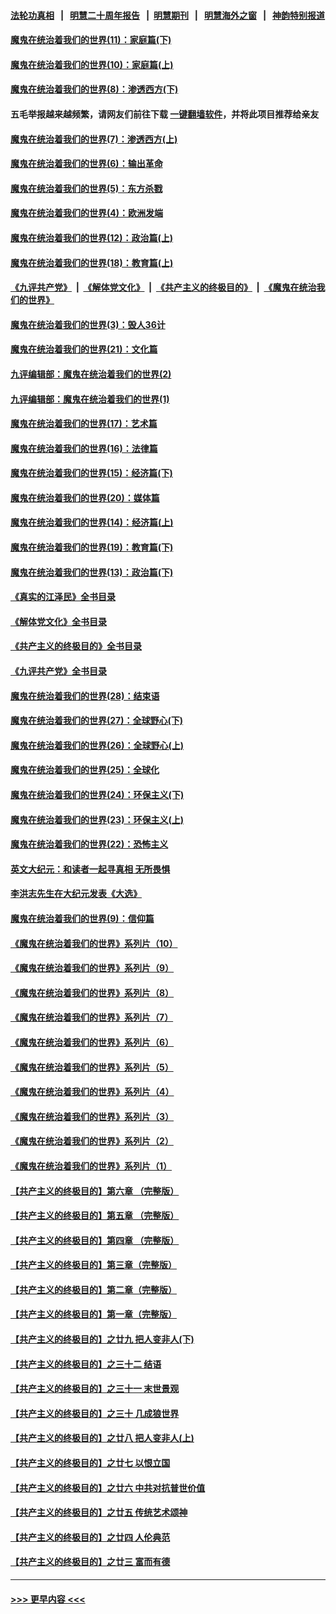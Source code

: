 #### [法轮功真相](https://github.com/gfw-breaker/truth/blob/master/README.md?t=0) &nbsp;&nbsp;|&nbsp;&nbsp; [明慧二十周年报告](https://github.com/gfw-breaker/mh-reports/blob/master/README.md?t=0) &nbsp;&nbsp;|&nbsp;&nbsp;[明慧期刊](https://github.com/gfw-breaker/mh-qikan) &nbsp;&nbsp;|&nbsp;&nbsp; [明慧海外之窗](https://github.com/gfw-breaker/mh-news/blob/master/README.md?t=0) &nbsp;&nbsp;|&nbsp;&nbsp; [神韵特别报道](https://github.com/gfw-breaker/mh-news/blob/master/shenyun.md?t=0)
#### [魔鬼在统治着我们的世界(11)：家庭篇(下)](../pages/nsc422/n10440961.md?t=12261843) 
#### [魔鬼在统治着我们的世界(10)：家庭篇(上)](../pages/nsc422/n10435448.md?t=12261843) 
#### [魔鬼在统治着我们的世界(8)：渗透西方(下)](../pages/nsc422/n10429603.md?t=12261843) 
#### 五毛举报越来越频繁，请网友们前往下载 [一键翻墙软件](https://github.com/gfw-breaker/ssr-accounts)，并将此项目推荐给亲友
#### [魔鬼在统治着我们的世界(7)：渗透西方(上)](../pages/nsc422/n10426013.md?t=12261843) 
#### [魔鬼在统治着我们的世界(6)：输出革命](../pages/nsc422/n10421536.md?t=12261843) 
#### [魔鬼在统治着我们的世界(5)：东方杀戮](../pages/nsc422/n10417707.md?t=12261843) 
#### [魔鬼在统治着我们的世界(4)：欧洲发端](../pages/nsc422/n10414890.md?t=12261843) 
#### [魔鬼在统治着我们的世界(12)：政治篇(上)](../pages/nsc422/n10444576.md?t=12261843) 
#### [魔鬼在统治着我们的世界(18)：教育篇(上)](../pages/nsc422/n10526970.md?t=12261843) 
#### [《九评共产党》](https://github.com/begood0513/9ping.md/blob/master/README.md) &nbsp;|&nbsp; [《解体党文化》](../../../../jtdwh.md/blob/master/README.md)  &nbsp;|&nbsp; [《共产主义的终极目的》](../../../../gczydzjmd.md/blob/master/README.md) &nbsp;|&nbsp; [《魔鬼在统治我们的世界》](../../../../mgztzwmdsj.md/blob/master/README.md) 
#### [魔鬼在统治着我们的世界(3)：毁人36计](../pages/nsc422/n10411583.md?t=12261843) 
#### [魔鬼在统治着我们的世界(21)：文化篇](../pages/nsc422/n10597706.md?t=12261843) 
#### [九评编辑部：魔鬼在统治着我们的世界(2)](../pages/nsc422/n10410036.md?t=12261843) 
#### [九评编辑部：魔鬼在统治着我们的世界(1)](../pages/nsc422/n10406825.md?t=12261843) 
#### [魔鬼在统治着我们的世界(17)：艺术篇](../pages/nsc422/n10499093.md?t=12261843) 
#### [魔鬼在统治着我们的世界(16)：法律篇](../pages/nsc422/n10485969.md?t=12261843) 
#### [魔鬼在统治着我们的世界(15)：经济篇(下)](../pages/nsc422/n10469975.md?t=12261843) 
#### [魔鬼在统治着我们的世界(20)：媒体篇](../pages/nsc422/n10586579.md?t=12261843) 
#### [魔鬼在统治着我们的世界(14)：经济篇(上)](../pages/nsc422/n10457370.md?t=12261843) 
#### [魔鬼在统治着我们的世界(19)：教育篇(下)](../pages/nsc422/n10564808.md?t=12261843) 
#### [魔鬼在统治着我们的世界(13)：政治篇(下)](../pages/nsc422/n10448270.md?t=12261843) 
#### [《真实的江泽民》全书目录](../pages/nsc422/n13721399.md?t=12261843) 
#### [《解体党文化》全书目录](../pages/nsc422/n13721157.md?t=12261843) 
#### [《共产主义的终极目的》全书目录](../pages/nsc422/n13721048.md?t=12261843) 
#### [《九评共产党》全书目录](../pages/nsc422/n13708085.md?t=12261843) 
#### [魔鬼在统治着我们的世界(28)：结束语](../pages/nsc422/n10936246.md?t=12261843) 
#### [魔鬼在统治着我们的世界(27)：全球野心(下)](../pages/nsc422/n10928319.md?t=12261843) 
#### [魔鬼在统治着我们的世界(26)：全球野心(上)](../pages/nsc422/n10900318.md?t=12261843) 
#### [魔鬼在统治着我们的世界(25)：全球化](../pages/nsc422/n10788205.md?t=12261843) 
#### [魔鬼在统治着我们的世界(24)：环保主义(下)](../pages/nsc422/n10695307.md?t=12261843) 
#### [魔鬼在统治着我们的世界(23)：环保主义(上)](../pages/nsc422/n10688613.md?t=12261843) 
#### [魔鬼在统治着我们的世界(22)：恐怖主义](../pages/nsc422/n10614727.md?t=12261843) 
#### [英文大纪元：和读者一起寻真相 无所畏惧](../pages/nsc422/n12542027.md?t=12261843) 
#### [李洪志先生在大纪元发表《大选》](../pages/nsc422/n12534746.md?t=12261843) 
#### [魔鬼在统治着我们的世界(9)：信仰篇](../pages/nsc422/n10432159.md?t=12261843) 
#### [《魔鬼在统治着我们的世界》系列片（10）](../pages/nsc422/n12292670.md?t=12261843) 
#### [《魔鬼在统治着我们的世界》系列片（9）](../pages/nsc422/n12290859.md?t=12261843) 
#### [《魔鬼在统治着我们的世界》系列片（8）](../pages/nsc422/n12287445.md?t=12261843) 
#### [《魔鬼在统治着我们的世界》系列片（7）](../pages/nsc422/n12283425.md?t=12261843) 
#### [《魔鬼在统治着我们的世界》系列片（6）](../pages/nsc422/n12282314.md?t=12261843) 
#### [《魔鬼在统治着我们的世界》系列片（5）](../pages/nsc422/n12281419.md?t=12261843) 
#### [《魔鬼在统治着我们的世界》系列片（4）](../pages/nsc422/n12274024.md?t=12261843) 
#### [《魔鬼在统治着我们的世界》系列片（3）](../pages/nsc422/n12271322.md?t=12261843) 
#### [《魔鬼在统治着我们的世界》系列片（2）](../pages/nsc422/n12269049.md?t=12261843) 
#### [《魔鬼在统治着我们的世界》系列片（1）](../pages/nsc422/n12267575.md?t=12261843) 
#### [【共产主义的终极目的】第六章 （完整版）](../pages/nsc422/n11428913.md?t=12261843) 
#### [【共产主义的终极目的】第五章 （完整版）](../pages/nsc422/n11428912.md?t=12261843) 
#### [【共产主义的终极目的】第四章 （完整版）](../pages/nsc422/n11428907.md?t=12261843) 
#### [【共产主义的终极目的】第三章（完整版）](../pages/nsc422/n11428848.md?t=12261843) 
#### [【共产主义的终极目的】第二章（完整版）](../pages/nsc422/n11428831.md?t=12261843) 
#### [【共产主义的终极目的】第一章（完整版）](../pages/nsc422/n11417651.md?t=12261843) 
#### [【共产主义的终极目的】之廿九 把人变非人(下)](../pages/nsc422/n11344140.md?t=12261843) 
#### [【共产主义的终极目的】之三十二 结语](../pages/nsc422/n11360535.md?t=12261843) 
#### [【共产主义的终极目的】之三十一 末世景观](../pages/nsc422/n11351129.md?t=12261843) 
#### [【共产主义的终极目的】之三十 几成狼世界](../pages/nsc422/n11348280.md?t=12261843) 
#### [【共产主义的终极目的】之廿八 把人变非人(上)](../pages/nsc422/n11340492.md?t=12261843) 
#### [【共产主义的终极目的】之廿七 以恨立国](../pages/nsc422/n11336944.md?t=12261843) 
#### [【共产主义的终极目的】之廿六 中共对抗普世价值](../pages/nsc422/n11324785.md?t=12261843) 
#### [【共产主义的终极目的】之廿五 传统艺术颂神](../pages/nsc422/n11296396.md?t=12261843) 
#### [【共产主义的终极目的】之廿四 人伦典范](../pages/nsc422/n11296397.md?t=12261843) 
#### [【共产主义的终极目的】之廿三 富而有德](../pages/nsc422/n11283598.md?t=12261843) 

----
#### [ >>> 更早内容 <<< ](../indexes/nsc422-earlier.md)

